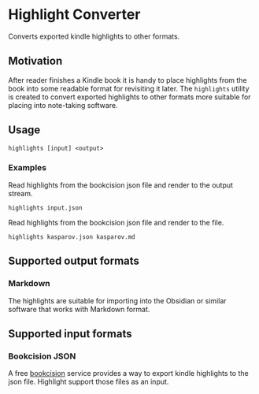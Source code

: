 # Highlight Converter

Converts exported kindle highlights to other formats.

## Motivation

After reader finishes a Kindle book it is handy to place highlights from the book
into some readable format for revisiting it later.
The `highlights` utility is created to convert exported highlights to other formats
more suitable for placing into note-taking software.

## Usage

```shell
highlights [input] <output>
```

### Examples

Read highlights from the bookcision json file and render to the output stream.

```shell
highlights input.json
```

Read highlights from the bookcision json file and render to the file.

```shell
highlights kasparov.json kasparov.md
```

## Supported output formats

### Markdown

The highlights are suitable for importing into the Obsidian or similar software that works with Markdown format.

## Supported input formats

### Bookcision JSON

A free [bookcision](https://readwise.io/bookcision) service provides a way to export
kindle highlights to the json file.
Highlight support those files as an input.
